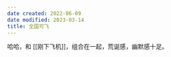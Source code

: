 ```yaml
---
date created: 2022-06-09
date modified: 2023-03-14
title: 全国可飞
---
```


哈哈，和 [[刚下飞机]]，组合在一起，荒诞感，幽默感十足。
